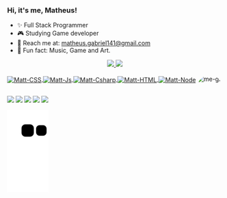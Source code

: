 ### Hi, it's me, Matheus!

- ✨ Full Stack Programmer
- 🎮 Studying Game developer 
- 📧 Reach me at: matheus.gabriel141@gmail.com
- 🎵  Fun fact: Music, Game and Art.

<div align="center">
  <a href="https://github.com/Mtheus132">
  <img height="180em" src="https://github-readme-stats.vercel.app/api?username=Mtheus132&show_icons=true&theme=tokyonight&include_all_commits=true&count_private=true"/>
  <img height="180em" src="https://github-readme-stats.vercel.app/api/top-langs/?username=Mtheus132&layout=compact&langs_count=7&theme=tokyonight"/>
</div>
  
  <div style="display: inline_block"><br>
    
  <img align="center" alt="Matt-CSS" height="30"  src="https://img.shields.io/badge/CSS-239120?&style=for-the-badge&logo=css3&logoColor=white">
  <img align="center" alt="Matt-Js" height="30" src="https://img.shields.io/badge/JavaScript-323330?style=for-the-badge&logo=javascript&logoColor=F7DF1E">
  <img align="center" alt="Matt-Csharp" height="30"  src="https://img.shields.io/badge/C%23-239120?style=for-the-badge&logo=c-sharp&logoColor=white">
  <img align="center" alt="Matt-HTML" height="30"  src="https://img.shields.io/badge/HTML5-E34F26?style=for-the-badge&logo=html5&logoColor=white">
  <img align="center" alt="Matt-Node" height="30"  src="https://img.shields.io/badge/Node.js-43853D?style=for-the-badge&logo=node.js&logoColor=white">
    
   
    
    
    
  <img align="right" alt="me-gif" height="150" style="border-radius:50px;" src="https://i.pinimg.com/originals/5c/69/f4/5c69f4fa0134711e5fddeb761976c3fb.gif">
</div>
  
   ##
  
  <div> 
    <a href="https://www.linkedin.com/in/matheus-gabriel-7772a3123/" target="_blank"><img src="https://img.shields.io/badge/-LinkedIn-%230077B5?style=for-the-badge&logo=linkedin&logoColor=white" target="_blank"></a>
    <a href = "mailto:matheus.gabriel141@gmail.com"><img src="https://img.shields.io/badge/-Gmail-%23333?style=for-the-badge&logo=gmail&logoColor=white" target="_blank"></a>
  <a href="https://www.instagram.com/matthews.gabriel151/" target="_blank"><img src="https://img.shields.io/badge/-Instagram-%23E4405F?style=for-the-badge&logo=instagram&logoColor=white" target="_blank"></a>    
     <a href="https://open.spotify.com/user/mathewsdfhdfb?si=660a7a8622ba457b&nd=1" target="_blank"><img src="https://img.shields.io/badge/Spotify-1ED760?&style=for-the-badge&logo=spotify&logoColor=white target="_blank"></a> 
     <a href="https://www.youtube.com/channel/UC0f49imEP2ywcWkFH3og_mw" target="_blank"><img src="https://img.shields.io/badge/YouTube-FF0000?style=for-the-badge&logo=youtube&logoColor=white" target="_blank"></a> 
 
              
</div>
       
![Snake animation](https://github.com/Mtheus132/Mtheus132/blob/output/github-contribution-grid-snake.svg)
  
